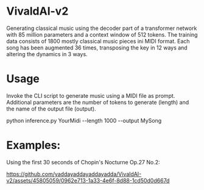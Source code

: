 # VivaldAI-v2
Generating classical music using the decoder part of a transformer network with 85 million parameters and a context window of 512 tokens. 
The training data consists of 1800 mostly classical music pieces ini MIDI format. Each song has been augmented 36 times, transposing the key in 12 ways and altering the dynamics in 3 ways. 

# Usage
Invoke the CLI script to generate music using a MIDI file as prompt. Additional parameters are the number of tokens to generate (length) and the name of the output file (output).

python inference.py YourMidi --length 1000 --output MySong

# Examples:

Using the first 30 seconds of Chopin's Nocturne Op.27 No.2:

https://github.com/yaddayaddayaddayadda/VivaldAI-v2/assets/45805059/0962e713-1a33-4e6f-8d88-1cd50d0d667d

